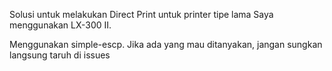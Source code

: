 Solusi untuk melakukan Direct Print untuk printer tipe lama
Saya menggunakan LX-300 II.

Menggunakan simple-escp.
Jika ada yang mau ditanyakan, jangan sungkan langsung taruh di issues
